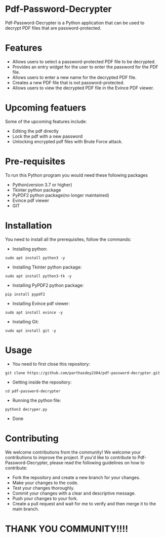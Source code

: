 # Pdf-Password-Decrypter
Pdf-Password-Decrypter is a Python application that can be used to decrypt PDF files that are password-protected.

# Features
+ Allows users to select a password-protected PDF file to be decrypted.
+ Provides an entry widget for the user to enter the password for the PDF file.
+ Allows users to enter a new name for the decrypted PDF file.
+ Creates a new PDF file that is not password-protected.
+ Allows users to view the decrypted PDF file in the Evince PDF viewer.

# Upcoming featuers
Some of the upcoming features include:
+ Editing the pdf directly
+ Lock the pdf with a new password
+ Unlocking encrypted pdf files with Brute Force attack.

# Pre-requisites
To run this Python program you would need these following packages
+ Python(version 3.7 or higher)
+ Tkinter python package
+ PyPDF2 python package(no longer maintained)
+ Evince pdf viewer
+ GIT

# Installation
You need to install all the prerequisites, follow the commands:
+ Installing python:
```
sudo apt install python3 -y
```

+ Installing Tkinter python package:
```
sudo apt install python3-tk -y
```

+ Installing PyPDF2 python package:
```
pip install pypdf2
```

+ Installing Evince pdf viewer:
```
sudo apt install evince -y
```

+ Installing Git:
```
sudo apt install git -y
```

# Usage
+ You need to first close this repository:
```
git clone https://github.com/parthasdey2304/pdf-password-decrypter.git
```

+ Getting inside the repository:
```
cd pdf-password-decrypter
```

+ Running the python file:
```
python3 decryper.py
```

+ Done

# Contributing
We welcome contributions from the community! We welcome your contributions to improve the project. If you'd like to contribute to Pdf-Password-Decrypter, please read the following guidelines on how to contribute:
+ Fork the repository and create a new branch for your changes.
+ Make your changes to the code.
+ Test your changes thoroughly.
+ Commit your changes with a clear and descriptive message.
+ Push your changes to your fork.
+ Create a pull request and wait for me to verify and then merge it to the main branch.

# THANK YOU COMMUNITY!!!!
